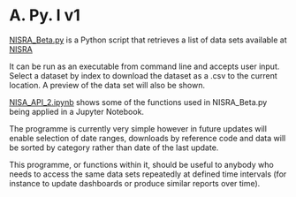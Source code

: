 # A. Py. I v1

[NISRA_Beta.py](https://github.com/aamcmurray/python-projects/blob/master/API_Calls/NISRA_Beta.py) is a Python script that retrieves a list of data sets available at [NISRA](https://data.nisra.gov.uk/)

It can be run as an executable from command line and accepts user input. Select a dataset by index to download the dataset as a .csv to the current location. A preview of the data set will also be shown.

[NISA_API_2.ipynb](https://github.com/aamcmurray/python-projects/blob/master/API_Calls/NISA_API_2.ipynb) shows some of the functions used in NISRA_Beta.py being applied in a Jupyter Notebook.

The programme is currently very simple however in future updates will enable selection of date ranges, downloads by reference code and data will be sorted by category rather than date of the last update. 

This programme, or functions within it, should be useful to anybody who needs to access the same data sets repeatedly at defined time intervals (for instance to update dashboards or produce similar reports over time).
